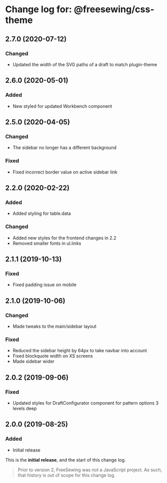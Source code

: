# Change log for: @freesewing/css-theme

## 2.7.0 (2020-07-12)

### Changed

- Updated the width of the SVG paths of a draft to match plugin-theme

## 2.6.0 (2020-05-01)

### Added

- New styled for updated Workbench component

## 2.5.0 (2020-04-05)

### Changed

- The sidebar no longer has a different background

### Fixed

- Fixed incorrect border value on active sidebar link

## 2.2.0 (2020-02-22)

### Added

- Added styling for table.data

### Changed

- Added new styles for the frontend changes in 2.2
- Removed smaller fonts in ul.links

## 2.1.1 (2019-10-13)

### Fixed

- Fixed padding issue on mobile

## 2.1.0 (2019-10-06)

### Changed

- Made tweaks to the main/sidebar layout

### Fixed

- Reduced the sidebar height by 64px to take navbar into account
- Fixed blockquote width on XS screens
- Made sidebar wider

## 2.0.2 (2019-09-06)

### Fixed

- Updated styles for DraftConfigurator component for pattern options 3 levels deep

## 2.0.0 (2019-08-25)

### Added

- Initial release

This is the **initial release**, and the start of this change log.

> Prior to version 2, FreeSewing was not a JavaScript project.
> As such, that history is out of scope for this change log.
